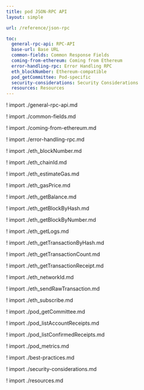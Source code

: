 ```yaml
---
title: pod JSON-RPC API
layout: simple

url: /reference/json-rpc

toc:
  general-rpc-api: RPC-API
  base-url: Base URL
  common-fields: Common Response Fields
  coming-from-ethereum: Coming from Ethereum
  error-handling-rpc: Error Handling RPC
  eth_blockNumber: Ethereum-compatible
  pod_getCommittee: Pod-specific
  security-considerations: Security Considerations
  resources: Resources
---
```


! import ./general-rpc-api.md

! import ./common-fields.md

! import ./coming-from-ethereum.md

! import ./error-handling-rpc.md

! import ./eth_blockNumber.md

! import ./eth_chainId.md

! import ./eth_estimateGas.md

! import ./eth_gasPrice.md

! import ./eth_getBalance.md

! import ./eth_getBlockByHash.md

! import ./eth_getBlockByNumber.md

! import ./eth_getLogs.md

! import ./eth_getTransactionByHash.md

! import ./eth_getTransactionCount.md

! import ./eth_getTransactionReceipt.md

! import ./eth_networkId.md

! import ./eth_sendRawTransaction.md

! import ./eth_subscribe.md

! import ./pod_getCommittee.md

! import ./pod_listAccountReceipts.md

! import ./pod_listConfirmedReceipts.md

! import ./pod_metrics.md

! import ./best-practices.md

! import ./security-considerations.md

! import ./resources.md
